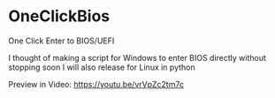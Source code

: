 # OneClickBios
One Click Enter to BIOS/UEFI

I thought of making a script for Windows to enter BIOS directly without stopping
soon I will also release for Linux in python

Preview in Video: https://youtu.be/vrVpZc2tm7c
